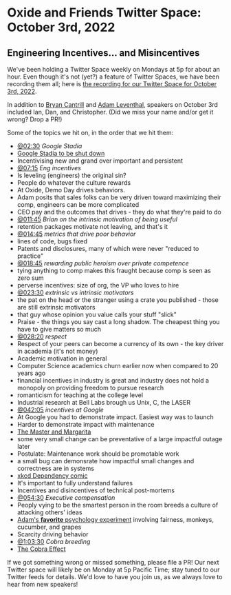 # Oxide and Friends Twitter Space: October 3rd, 2022

## Engineering Incentives... and Misincentives

We've been holding a Twitter Space weekly on Mondays at 5p for about an hour.
Even though it's not (yet?) a feature of Twitter Spaces, we have been
recording them all; here is
[the recording for our Twitter Space for October 3rd, 2022](https://youtu.be/SU4WT5RZAPY).

In addition to
[Bryan Cantrill](https://twitter.com/bcantrill) and
[Adam Leventhal](https://twitter.com/ahl),
speakers on October 3rd included
Ian,
Dan,
and Christopher.
(Did we miss your name and/or get it wrong? Drop a PR!)

Some of the topics we hit on, in the order that we hit them:

- [@02:30](https://youtu.be/SU4WT5RZAPY?t=150)
  *Google Stadia*
- [Google Stadia to be shut down](https://www.wired.com/story/google-stadia-shutting-down-phil-harrison/)
- Incentivising new and grand over important and persistent
- [@07:15](https://youtu.be/SU4WT5RZAPY?t=435)
  *Eng incentives*
- Is leveling (engineers) the original sin?
- People do whatever the culture rewards
- At Oxide, Demo Day drives behaviors.
- Adam posits that sales folks can be very driven toward maximizing their comp, engineers can be more complicated
- CEO pay and the outcomes that drives - they do what they're paid to do
- [@011:45](https://youtu.be/SU4WT5RZAPY?t=705)
  *Brian on the intrinsic motivation of being useful*
- retention packages motivate not leaving, and that's it
- [@014:45](https://youtu.be/SU4WT5RZAPY?t=885)
  *metrics that drive poor behavior*
- lines of code, bugs fixed
- Patents and disclosures, many of which were never "reduced to practice"
- [@018:45](https://youtu.be/SU4WT5RZAPY?t=1125)
  *rewarding public heroism over private competence*
- tying anything to comp makes this fraught because comp is seen as zero sum
- perverse incentives: size of org, the VP who loves to hire
- [@023:30](https://youtu.be/SU4WT5RZAPY?t=1125)
  *extrinsic vs intrinsic motivators*
- the pat on the head or the stranger using a crate you published - those are still extrinsic motivators
- that guy whose opinion you value calls your stuff "slick"
- Praise - the things you say cast a long shadow.  The cheapest thing you have to give matters so much
- [@028:20](https://youtu.be/SU4WT5RZAPY?t=1410)
  *respect*
- Respect of your peers can become a currency of its own - the key driver in academia (it's not money)
- Academic motivation in general
- Computer Science academics churn earlier now when compared to 20 years ago
- financial incentives in industry is great and industry does not hold a monopoly on providing freedom to pursue research
- romanticism for teaching at the college level
- Industrial research at Bell Labs brough us Unix, C, the LASER
- [@042:05](https://youtu.be/SU4WT5RZAPY?t=2525)
  *incentives at Google*
- At Google you had to demonstrate impact.  Easiest way was to launch
- Harder to demonstrate impact with maintenance
- [The Master and Margarita](https://www.amazon.com/Master-Margarita-Mikhail-Bulgakov/dp/0679760806)
- some very small change can be preventative of a large impactful outage later
- Postulate: Maintenance work should be promotable work
- a small bug can demonsrate how impactful small changes and correctness are in systems
- [xkcd Dependency comic](https://xkcd.com/2347/)
- It's important to fully understand failures
- Incentives and disincentives of technical post-mortems
- [@054:30](https://youtu.be/SU4WT5RZAPY?t=3270)
  *Executive compensation*
- Peoply vying to be the smartest person in the room breeds a culture of attacking others' ideas
- [Adam's **favorite** psychology experiment](https://youtu.be/meiU6TxysCg?t=78) involving fairness, monkeys, cucumber, and grapes
- Scarcity driving behavior
- [@1:03:30](https://youtu.be/SU4WT5RZAPY?t=3810)
  *Cobra breeding*
- [The Cobra Effect](https://en.wikipedia.org/wiki/Perverse_incentive#The_original_cobra_effect)

If we got something wrong or missed something, please file a PR!
Our next Twitter space will likely be on Monday at 5p Pacific Time; stay tuned
to our Twitter feeds for details.  We'd love to have you join us, as we
always love to hear from new speakers!

